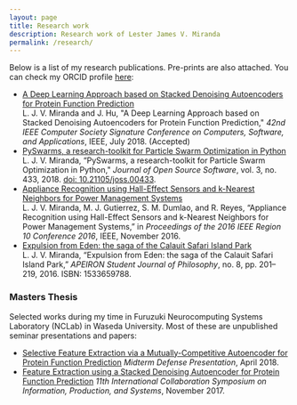 ```yaml
---
layout: page
title: Research work
description: Research work of Lester James V. Miranda
permalink: /research/
---
```


Below is a list of my research publications. Pre-prints are also attached. You can check my ORCID profile [here](https://orcid.org/0000-0002-7872-6464/print):

- [A Deep Learning Approach based on Stacked Denoising Autoencoders for Protein Function Prediction](https://drive.google.com/file/d/1sf-RRD-LTmTAzxURoFVfhegJDRpXTfF8/view?usp=sharing) <br> L. J. V. Miranda and J. Hu, "A Deep Learning Approach based on Stacked Denoising Autoencoders for Protein Function Prediction," _42nd IEEE Computer Society Signature Conference on Computers, Software, and Applications_, IEEE, July 2018. (Accepted) 
- [PySwarms, a research-toolkit for Particle Swarm Optimization in Python](https://drive.google.com/file/d/12gfjDsFARvQjbLBfEzPWvMRQi90vqCF5/view?usp=sharing) <br> L. J. V. Miranda, “PySwarms, a research-toolkit for Particle Swarm Optimization in Python," _Journal of Open Source Software_, vol. 3, no. 433, 2018. [doi: 10.21105/joss.00433](http://joss.theoj.org/papers/235299884212b9223bce909631e3938b).
- [Appliance Recognition using Hall-Effect Sensors and k-Nearest Neighbors for Power Management Systems](https://drive.google.com/file/d/1pcJhB1YzDEB6uQg_zi-rhMJJ4jHLtg7g/view?usp=sharing) <br> L. J. V. Miranda, M. J. Gutierrez, S. M. Dumlao, and R. Reyes, “Appliance Recognition using Hall-Effect Sensors and k-Nearest Neighbors for Power Management Systems,” in _Proceedings of the 2016 IEEE Region 10 Conference 2016_, IEEE, November 2016.
- [Expulsion from Eden: the saga of the Calauit Safari Island Park](https://drive.google.com/file/d/1LO8juv1ihBUOS81sExqKsuFx28qslvmT/view?usp=sharing) <br> L. J. V. Miranda, “Expulsion from Eden: the saga of the Calauit Safari Island Park,” _APEIRON Student Journal of Philosophy_, no. 8, pp. 201–219, 2016. ISBN: 1533659788.

### Masters Thesis
Selected works during my time in Furuzuki Neurocomputing Systems Laboratory (NCLab) in Waseda University. Most of these are unpublished seminar presentations and papers:

- [Selective Feature Extraction via a Mutually-Competitive Autoencoder for Protein Function Prediction](https://drive.google.com/file/d/1lj9jfbv3kFbKmP8opMoKA1a-I4XQ8Oyn/view?usp=sharing) _Midterm Defense Presentation_, April 2018.
- [Feature Extraction using a Stacked Denoising Autoencoder for Protein Function Prediction](https://drive.google.com/file/d/1JAmf1S0pMucXBWoNGIX_mVPX6FHP4KyS/view?usp=sharing) _11th International Collaboration Symposium on Information, Production, and Systems_, November 2017.